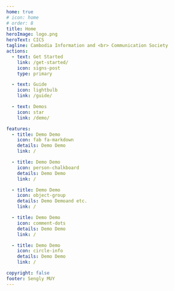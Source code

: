 ```yaml
---
home: true
# icon: home
# order: 8
title: Home
heroImage: logo.png
heroText: CICS
tagline: Cambodia Information and <br> Communication Society
actions:
  - text: Get Started
    link: /get-started/
    icon: signs-post
    type: primary

  - text: Guide
    icon: lightbulb
    link: /guide/

  - text: Demos
    icon: star
    link: /demo/

features:
  - title: Demo Demo
    icon: fab fa-markdown
    details: Demo Demo
    link: /

  - title: Demo Demo
    icon: person-chalkboard
    details: Demo Demo
    link: /

  - title: Demo Demo
    icon: object-group
    details: Demo Demoand etc.
    link: /

  - title: Demo Demo
    icon: comment-dots
    details: Demo Demo
    link: /

  - title: Demo Demo
    icon: circle-info
    details: Demo Demo
    link: /

copyright: false
footer: Sengly MUY
---
```

